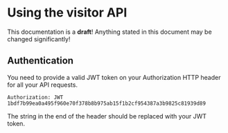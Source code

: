 Using the visitor API
=====================

<aside class="warning">
This documentation is a <strong>draft</strong>! Anything stated in this document may be changed significantly!
</aside>

## Authentication

You need to provide a valid JWT token on your Authorization HTTP header for all your API requests.

`Authorization: JWT 1bdf7b99ea0a495f960e70f378b8b975ab15f1b2cf954387a3b9825c81939d89`

<aside class="notice">
The string in the end of the header should be replaced with your JWT token.
</aside>
